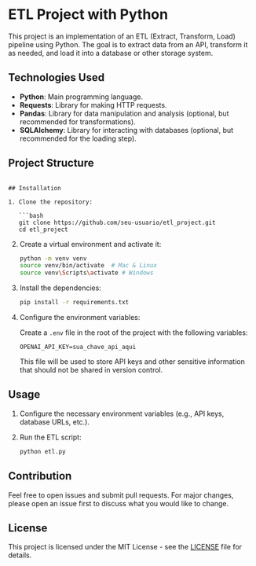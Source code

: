 # ETL Project with Python

This project is an implementation of an ETL (Extract, Transform, Load) pipeline using Python. The goal is to extract data from an API, transform it as needed, and load it into a database or other storage system.

## Technologies Used

- **Python**: Main programming language.
- **Requests**: Library for making HTTP requests.
- **Pandas**: Library for data manipulation and analysis (optional, but recommended for transformations).
- **SQLAlchemy**: Library for interacting with databases (optional, but recommended for the loading step).

## Project Structure

```

## Installation

1. Clone the repository:

   ```bash
   git clone https://github.com/seu-usuario/etl_project.git
   cd etl_project
   ```

2. Create a virtual environment and activate it:

   ```bash
   python -m venv venv
   source venv/bin/activate  # Mac & Linux 
   source venv\Scripts\activate # Windows
   ```

3. Install the dependencies:

   ```bash
   pip install -r requirements.txt
   ```

4. Configure the environment variables:

   Create a `.env` file in the root of the project with the following variables:

   ```
   OPENAI_API_KEY=sua_chave_api_aqui
   ```

   This file will be used to store API keys and other sensitive information that should not be shared in version control.

## Usage

1. Configure the necessary environment variables (e.g., API keys, database URLs, etc.).

2. Run the ETL script:

   ```bash
   python etl.py
   ```



## Contribution

Feel free to open issues and submit pull requests. For major changes, please open an issue first to discuss what you would like to change.

## License

This project is licensed under the MIT License - see the [LICENSE](LICENSE) file for details.
